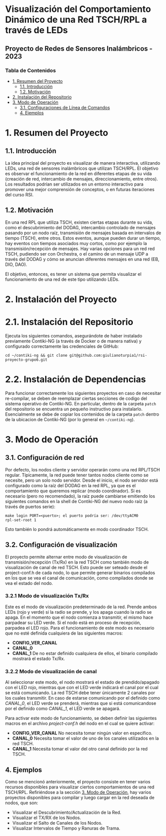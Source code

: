 # Visualización del Comportamiento Dinámico de una Red TSCH/RPL a través de LEDs

## Proyecto de Redes de Sensores Inalámbricos - 2023

### Tabla de Contenidos

- [1. Resumen del Proyecto](#1-resumen-del-proyecto)
  * [1.1. Introducción](#11-introducción)
  * [1.2. Motivación](#12-motivación)
- [2. Instalación del Repositorio](#2-instalación-del-repositorio)
- [3. Modo de Operación](#3-modo-de-operación)
  * [3.1. Configuraciones de Línea de Comandos](#31-configuraciones-de-línea-de-comandos)
  * [4. Ejemplos](#4-ejemplos)

# 1. Resumen del Proyecto

## 1.1. Introducción

La idea principal del proyecto es visualizar de manera interactiva, utilizando LEDs, una red de sensores inalámbricos que utilizan TSCH/RPL. El objetivo es observar el funcionamiento de la red en diferentes etapas de su vida (creación de red, intercambio de mensajes, direccionamiento, entre otros). Los resultados podrían ser utilizados en un entorno interactivo para promover una mejor comprensión de conceptos, o en futuras iteraciones del curso RSI.

## 1.2. Motivación

En una red RPL que utiliza TSCH, existen ciertas etapas durante su vida, como el descubrimiento del DODAG, intercambio controlado de mensajes pasando por un nodo raíz, transmisión de mensajes basada en intervalos de tiempo (TSCH), entre otros. Estos eventos, aunque pueden durar un tiempo, hay eventos con tiempos asociados muy cortos, como por ejemplo la transmisión/recepción de mensajes. Hay varias opciones para un red red TSCH, pudiendo ser con Orchestra, o el camino de un mensaje UDP a través del DODAG y cómo se anuncian diferentes mensajes en una red (EB, DIO, DAO).

El objetivo, entonces, es tener un sistema que permita visualizar el funcionamiento de una red de este tipo utilizando LEDs.

# 2. Instalación del Proyecto

# 2.1. Instalación del Repositorio

Ejecuta los siguientes comandos, asegurándote de haber instalado previamente Contiki-NG (a través de Docker o de manera nativa) y configurado correctamente las credenciales de GitHub:

```
cd ~/contiki-ng && git clone git@github.com:giulianoturpia1/rsi-proyecto-grupo6.git
```

# 2.2. Instalación de Dependencias

Para funcionar correctamente los siguientes proyectos en caso de necesitar re-compilar, se deben de reemplazar ciertas secciones de codigo del sistema operativo de Contiki-NG. En particular, dentro de la carpeta `patch` del repositorio se encuentra un pequeño instructivo para instalarlo. Esencialmente se debe de copiar los contenidos de la carpeta `patch` dentro de la ubicacion de Contiki-NG (por lo general en `~/contiki-ng`).

# 3. Modo de Operación

## 3.1. Configuración de red
Por defecto, los nodos cliente y servidor operarán como una red RPL/TSCH regular. Típicamente, la red puede tener tantos nodos cliente como se necesite, pero un solo nodo servidor. Desde el inicio, el nodo servidor está configurado como la raíz del DODAG en la red RPL, ya que es el comportamiento que queremos replicar (modo coordinador). Si es necesario (pero no recomendado), la raíz puede cambiarse emitiendo los siguientes comandos en la shell de Contiki-NG del nuevo nodo raíz (a través de puertos serie):

```
make login PORT=<puerto>; el puerto podría ser: /dev/ttyACM0
rpl-set-root 1
```

Esto también lo pondrá automáticamente en modo coordinador TSCH.

## 3.2. Configuración de visualización

El proyecto permite alternar entre modo de visualización de transmisión/recepción (Tx/Rx) en la red TSCH como también modo de visualización de canal de red TSCH. Esto puede ser seteado desde el project-conf.h de cada nodo, lo que permite generar binarios compilados en los que se vea el canal de comunicación, como compilados donde se vea el estado del nodo.

### 3.2.1 Modo de visualización Tx/Rx
Este es el modo de visualización predeterminado de la red. Prende ambos LEDs (rojo y verde) si la radio se prende, y los apaga cuando la radio se apaga. En el momento que el nodo comienza a transmitir, el mismo hace parpadear su LED verde. Si el nodo está en proceso de recepción, parpadea el LED rojo.
Para el funcionamiento de este modo es necesario que no esté definida cualquiera de las siguientes macros:
- **CONFIG_VER_CANAL**
- **CANAL_0**
- **CANAL_1**
De no estar definido cualquiera de ellos, el binario compilado mostrará el estado Tx/Rx.

### 3.2.2 Modo de visualización de canal
Al seleccionar este modo, el nodo mostrará el estado de prendido/apagado con el LED rojo, mientras que con el LED verde indicará el canal por el cual se está comunicando. La red TSCH debe tener únicamente 2 canales por los cuales transmitir. En caso de estarse comunicando por el definido como *CANAL_0*, el LED verde se prenderá, mientras que si está comunicandose por el definido como *CANAL_1*, el LED verde se apagará.

Para activar este modo de funcionamiento, se deben definir las siguientes macros en el archivo *project-conf.h* del nodo en el cual se quiere activar:
- **CONFIG_VER_CANAL** No necesita tomar ningún valor en específico.
- **CANAL_0** Necesita tomar el valor de uno de los canales utilizados en la red TSCH.
- **CANAL_1** Necesita tomar el valor del otro canal definido por la red TSCH.

## 4. Ejemplos

Como se mencionó anteriormente, el proyecto consiste en tener varios recursos disponibles para visualizar ciertos comportamientos de una red TSCH/RPL. Refiriéndose a la sección [3. Modo de Operación](#3-modo-de-operación), hay varios proyectos disponibles para compilar y luego cargar en la red deseada de nodos, que son:

- Visualizar el Descubrimiento/Actualización de la Red.
- Visualizar el TX/RX de los Nodos.
- Visualizar el Salto de Canales de los Nodos.
- Visualizar Intervalos de Tiempo y Ranuras de Trama.